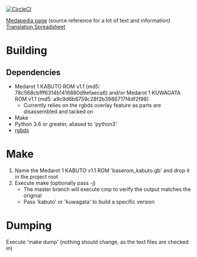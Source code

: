 [![CircleCI](https://circleci.com/gh/Medabots/medarot1/tree/master.svg?style=svg)](https://app.circleci.com/pipelines/github/Medabots/medarot1?branch=master)

[Medapedia page](http://medarot.meowcorp.us/wiki/Medapedia:Medarot_1_Translation_Project) (source reference for a lot of text and information)
[Translation Spreadsheet](https://github.com/Medabots/medarot1_translation)

# Building

## Dependencies

* Medarot 1 KABUTO ROM v1.1 (md5: 78c568cbfff6314b1416880d9efaeca6) and/or Medarot 1 KUWAGATA ROM v1.1 (md5: a9c9d6b6759c28f2b3986717f4df2f98)
	* Currently relies on the rgbds overlay feature as parts are disassembled and tacked on
* Make
* Python 3.6 or greater, aliased to 'python3'
* [rgbds](https://github.com/rednex/rgbds)

# Make

1. Name the Medarot 1 KABUTO v1.1 ROM 'baserom_kabuto.gb' and drop it in the project root
1. Execute make (optionally pass -j)
	* The master branch will execute cmp to verify the output matches the original
	* Pass 'kabuto' or 'kuwagata' to build a specific version

# Dumping

Execute 'make dump' (nothing should change, as the text files are checked in)
